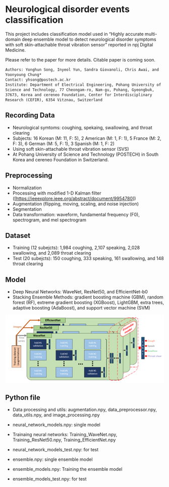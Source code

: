 # Neurological disorder events classification


This project includes classification model used in “Highly accurate multi-domain deep ensemble model to detect neurological disorder symptoms with soft skin-attachable throat vibration sensor” reported in npj Digital Medicine.

Please refer to the paper for more details.
Citable paper is coming soon.

    Authors: Yonghun Song, Inyeol Yun, Sandra Giovanoli, Chris Awai, and Yoonyoung Chung*
    Contact: yhsong@postech.ac.kr
    Institute: Department of Electrical Engineering, Pohang University of Science and Technology, 77 Cheongam-ro, Nam-gu, Pohang, Gyeongbuk, 37673, Korea and cereneo Foundation, Center for Interdisciplinary Research (CEFIR), 6354 Vitznau, Switzerland
    

Recording Data
----------

* Neurological symtoms: coughing, spekaing, swallowing, and throat clearing
* Subjects: 16 Korean (M: 11, F: 5), 2 American (M: 1, F: 1), 5 France (M: 2, F: 3), 6 German (M: 5, F: 1), 3 Spanish (M: 1, F: 2)
* Using soft skin-attachable throat vibration sensor (SVS)
* At Pohang University of Science and Technology (POSTECH) in South Korea and cereneo Foundation in Switzerland. 


Preprocessing
----------

* Normalization
* Processing with modified 1-D Kalman filter ([<https://ieeexplore.ieee.org/abstract/document/9954780>])
* Augmentation (flipping, moving, scaling, and noise injection)
* Segmentation
* Data transformation: waveform, fundamental frequency (F0), spectrogram, and mel spectrogram


Dataset
----------

* Training (12 subejcts): 1,984 coughing, 2,107 speaking, 2,028 swallowing, and 2,089 throat clearing
* Test (20 subejcts): 150 coughing, 333 speaking, 161 swallowing, and 148 throat clearing


Model
----------

* Deep Neural Networks: WaveNet, ResNet50, and EfficientNet-b0 
* Stacking Ensemble Methods: gradient boosting machine (GBM), random forest (RF), extreme gradient boosting (XGBoost), LightGBM, extra trees, adaptive boosting (AdaBoost), and support vector machine (SVM) 


![image](figures/model.png)


Python file
----------

* Data processing and utils: augmentation.npy, data_preprocessor.npy, data_utils.npy, and image_processing.npy

* neural_network_models.npy: single model
* Trainaing neural networks: Training_WaveNet.npy, Training_ResNet50.npy, Training_EfficientNet.npy
* neural_network_models_test.npy: for test

* ensemble.npy: single ensemble model
* ensemble_models.npy: Training the ensemble model
* ensemble_models_test.npy: for test

